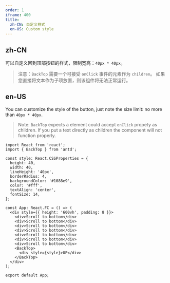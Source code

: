 ```yaml
---
order: 1
iframe: 400
title:
  zh-CN: 自定义样式
  en-US: Custom style
---
```


## zh-CN

可以自定义回到顶部按钮的样式，限制宽高：`40px * 40px`。

> 注意：`BackTop` 需要一个可接受 `onClick` 事件的元素作为 `children`。 如果您直接将文本作为子项放置，则该组件将无法正常运行。

## en-US

You can customize the style of the button, just note the size limit: no more than `40px * 40px`.

> Note: `BackTop` expects a element could accept `onClick` propety as children. If you put a text directly as children the component will not function properly.

```tsx
import React from 'react';
import { BackTop } from 'antd';

const style: React.CSSProperties = {
  height: 40,
  width: 40,
  lineHeight: '40px',
  borderRadius: 4,
  backgroundColor: '#1088e9',
  color: '#fff',
  textAlign: 'center',
  fontSize: 14,
};

const App: React.FC = () => (
  <div style={{ height: '600vh', padding: 8 }}>
    <div>Scroll to bottom</div>
    <div>Scroll to bottom</div>
    <div>Scroll to bottom</div>
    <div>Scroll to bottom</div>
    <div>Scroll to bottom</div>
    <div>Scroll to bottom</div>
    <div>Scroll to bottom</div>
    <BackTop>
      <div style={style}>UP</div>
    </BackTop>
  </div>
);

export default App;
```
